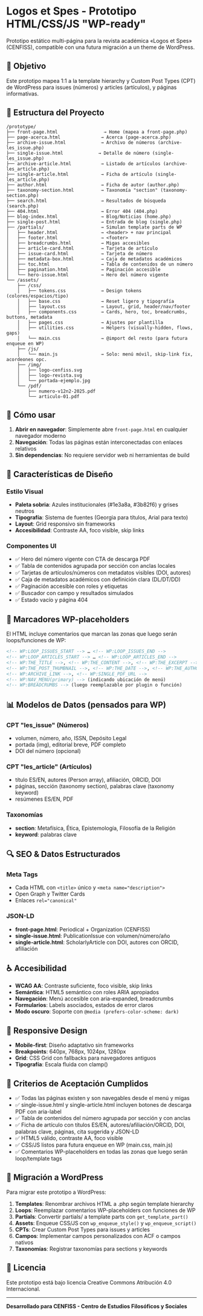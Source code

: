 # Logos et Spes - Prototipo HTML/CSS/JS "WP-ready"

Prototipo estático multi-página para la revista académica «Logos et Spes» (CENFISS), compatible con una futura migración a un theme de WordPress.

## 🎯 Objetivo

Este prototipo mapea 1:1 a la template hierarchy y Custom Post Types (CPT) de WordPress para issues (números) y articles (artículos), y páginas informativas.

## 📁 Estructura del Proyecto

```
/prototype/
├── front-page.html                 → Home (mapea a front-page.php)
├── page-acerca.html               → Acerca (page-acerca.php)
├── archive-issue.html             → Archivo de números (archive-les_issue.php)
├── single-issue.html             → Detalle de número (single-les_issue.php)
├── archive-article.html           → Listado de artículos (archive-les_article.php)
├── single-article.html            → Ficha de artículo (single-les_article.php)
├── author.html                    → Ficha de autor (author.php)
├── taxonomy-section.html          → Taxonomía "section" (taxonomy-section.php)
├── search.html                    → Resultados de búsqueda (search.php)
├── 404.html                       → Error 404 (404.php)
├── blog-index.html                → Blog/Noticias (home.php)
├── single-post.html               → Entrada de blog (single.php)
├── /partials/                     → Simulan template parts de WP
│   ├── header.html                → <header> + nav principal
│   ├── footer.html                → <footer>
│   ├── breadcrumbs.html           → Migas accesibles
│   ├── article-card.html          → Tarjeta de artículo
│   ├── issue-card.html            → Tarjeta de número
│   ├── metadata-box.html          → Caja de metadatos académicos
│   ├── toc.html                   → Tabla de contenidos de un número
│   ├── pagination.html            → Paginación accesible
│   └── hero-issue.html            → Hero del número vigente
└── /assets/
    ├── /css/
    │   ├── tokens.css             → Design tokens (colores/espacios/tipo)
    │   ├── base.css               → Reset ligero y tipografía
    │   ├── layout.css             → Layout, grid, header/nav/footer
    │   ├── components.css         → Cards, hero, toc, breadcrumbs, buttons, metadata
    │   ├── pages.css              → Ajustes por plantilla
    │   ├── utilities.css          → Helpers (visually-hidden, flows, gaps)
    │   └── main.css               → @import del resto (para futura enqueue en WP)
    ├── /js/
    │   └── main.js                → Solo: menú móvil, skip-link fix, acordeones opc.
    ├── /img/
    │   ├── logo-cenfiss.svg
    │   ├── logo-revista.svg
    │   └── portada-ejemplo.jpg
    └── /pdf/
        ├── numero-v12n2-2025.pdf
        └── articulo-01.pdf
```

## 🚀 Cómo usar

1. **Abrir en navegador**: Simplemente abre `front-page.html` en cualquier navegador moderno
2. **Navegación**: Todas las páginas están interconectadas con enlaces relativos
3. **Sin dependencias**: No requiere servidor web ni herramientas de build

## 🎨 Características de Diseño

### Estilo Visual
- **Paleta sobria**: Azules institucionales (#1e3a8a, #3b82f6) y grises neutros
- **Tipografía**: Sistema de fuentes (Georgia para títulos, Arial para texto)
- **Layout**: Grid responsivo sin frameworks
- **Accesibilidad**: Contraste AA, foco visible, skip links

### Componentes UI
- ✅ Hero del número vigente con CTA de descarga PDF
- ✅ Tabla de contenidos agrupada por sección con anclas locales
- ✅ Tarjetas de artículos/números con metadatos visibles (DOI, autores)
- ✅ Caja de metadatos académicos con definición clara (DL/DT/DD)
- ✅ Paginación accesible con roles y etiquetas
- ✅ Buscador con campo y resultados simulados
- ✅ Estado vacío y página 404

## 🔧 Marcadores WP-placeholders

El HTML incluye comentarios que marcan las zonas que luego serán loops/funciones de WP:

```html
<!-- WP:LOOP_ISSUES_START --> … <!-- WP:LOOP_ISSUES_END -->
<!-- WP:LOOP_ARTICLES_START --> … <!-- WP:LOOP_ARTICLES_END -->
<!-- WP:THE_TITLE -->, <!-- WP:THE_CONTENT -->, <!-- WP:THE_EXCERPT -->
<!-- WP:THE_POST_THUMBNAIL -->, <!-- WP:THE_DATE -->, <!-- WP:THE_AUTHOR -->
<!-- WP:ARCHIVE_LINK -->, <!-- WP:SINGLE_PDF_URL -->
<!-- WP:NAV_MENU(primary) --> (indicando ubicación de menú)
<!-- WP:BREADCRUMBS --> (luego reemplazable por plugin o función)
```

## 📊 Modelos de Datos (pensados para WP)

### CPT "les_issue" (Números)
- volumen, número, año, ISSN, Depósito Legal
- portada (img), editorial breve, PDF completo
- DOI del número (opcional)

### CPT "les_article" (Artículos)
- título ES/EN, autores (Person array), afiliación, ORCID, DOI
- páginas, sección (taxonomy section), palabras clave (taxonomy keyword)
- resúmenes ES/EN, PDF

### Taxonomías
- **section**: Metafísica, Ética, Epistemología, Filosofía de la Religión
- **keyword**: palabras clave

## 🔍 SEO & Datos Estructurados

### Meta Tags
- Cada HTML con `<title>` único y `<meta name="description">`
- Open Graph y Twitter Cards
- Enlaces `rel="canonical"`

### JSON-LD
- **front-page.html**: Periodical + Organization (CENFISS)
- **single-issue.html**: PublicationIssue con volumen/número/año
- **single-article.html**: ScholarlyArticle con DOI, autores con ORCID, afiliación

## ♿ Accesibilidad

- **WCAG AA**: Contraste suficiente, foco visible, skip links
- **Semántica**: HTML5 semántico con roles ARIA apropiados
- **Navegación**: Menú accesible con aria-expanded, breadcrumbs
- **Formularios**: Labels asociados, estados de error claros
- **Modo oscuro**: Soporte con `@media (prefers-color-scheme: dark)`

## 📱 Responsive Design

- **Mobile-first**: Diseño adaptativo sin frameworks
- **Breakpoints**: 640px, 768px, 1024px, 1280px
- **Grid**: CSS Grid con fallbacks para navegadores antiguos
- **Tipografía**: Escala fluida con clamp()

## 🎯 Criterios de Aceptación Cumplidos

- ✅ Todas las páginas existen y son navegables desde el menú y migas
- ✅ single-issue.html y single-article.html incluyen botones de descarga PDF con aria-label
- ✅ Tabla de contenidos del número agrupada por sección y con anclas
- ✅ Ficha de artículo con títulos ES/EN, autores/afiliación/ORCID, DOI, palabras clave, páginas, cita sugerida y JSON-LD
- ✅ HTML5 válido, contraste AA, foco visible
- ✅ CSS/JS listos para futura enqueue en WP (main.css, main.js)
- ✅ Comentarios WP-placeholders en todas las zonas que luego serán loop/template tags

## 🔄 Migración a WordPress

Para migrar este prototipo a WordPress:

1. **Templates**: Renombrar archivos HTML a .php según template hierarchy
2. **Loops**: Reemplazar comentarios WP-placeholders con funciones de WP
3. **Partials**: Convertir partials/ a template parts con `get_template_part()`
4. **Assets**: Enqueue CSS/JS con `wp_enqueue_style()` y `wp_enqueue_script()`
5. **CPTs**: Crear Custom Post Types para issues y articles
6. **Campos**: Implementar campos personalizados con ACF o campos nativos
7. **Taxonomías**: Registrar taxonomías para sections y keywords

## 📄 Licencia

Este prototipo está bajo licencia Creative Commons Atribución 4.0 Internacional.

---

**Desarrollado para CENFISS - Centro de Estudios Filosóficos y Sociales**
